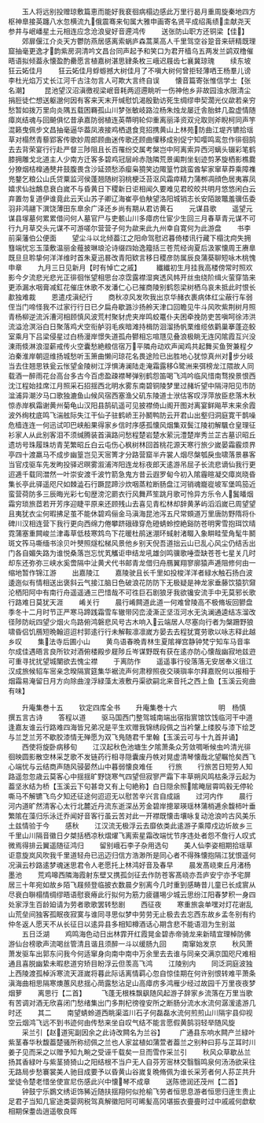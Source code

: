 <!-- { "loadSidebar": true } -->
　　玉人将远别投赠琼敷篇恵而能好我裵徊病榻边感此万里行曷月重周旋秦地四方枢神臯接英躔八水忽横流九俄震骞来旬属大雅申画寄名贤平成绍禹绩圭献尧天参井与岷嶓星土元相连应念沧浪叟好音遰鸿传
　　送张防山职方还铜梁【佳】
　　郊扉偃江介炎天方鬱防燕居感离索蜗庐森蒿莱高人千里驾空谷跫音来研精既理窟抽毫更逸才韵紫房洞清吟文昌台同声起予和笑口为君开樯乌五两发兰鹢双橹催晤语拟倾葢永懐盈酌罍愿言植嘉树湛思肄条枚三峨迟屐齿七襄冀琼瑰
　　续东坡狂云妬佳月
　　狂云妬佳月蜉蝣撼大树佳月了不嗔大树何曾拒轻薄哂王杨羣儿谤李杜光焰万丈长江河千古注勿言人可欺大言终自误
　　懐音篇寄张惟信学士【张名潮】
　　昆池望汉沼滇徼视梁岷音耗两迢遰眺听一伤神他乡非故园浊水限清尘捐脰徒伫想送躯邈何因有客来天末开缄慰饥渴殷勤访死生绸缪申契濶光仪歘若亲穷愁暂如拨万里向炎隅五载困羇孤山川梦张敏岐路泣杨朱烛龙屡迁舎胎蚌几盈虚情随瘴岚结魂与回飇俱忆昔承嘉防弱植连英蔕明轮仰重离丽泽资双兊取则斧睨柯同声竽混籁曳佩步文昌抽毫逼华葢凤液接鸡栖退食竞招携黄山上林苑防曲江堤齐镳拾瑶草对榻然青藜郢客传歌妙周郎顾曲迷传歌还顾曲懽移成别促宁知嘤鸣鸾忽作徘徊鹄去去背荣宴行行赴严督三陟阻且长百罹纷交属考槃岂中阿离索异西河螭头辍彩笔鹤膝拥雕戈北道主人少南方迁客多碧鸡冠层岭赤虺隣荒景阖荆坐刬迹剪茅旋栖影樵爨分獠烟桔橰通僰井鼓腹畏含沙延颈愁添瘿枭獍笑边陬篁竹跳蛮酋挈家窜草莽乘障襍兠鍪乞粮公山氏贷粟监河侯蓬翘随树羽桃梗泛苔沤风霜瘁精力蒲栁凋顔色居夷寡凤嬉求仙拙鷮息衰白嵗不与昏黄日下稷新日讵相闻久要难见君皎皎共明月悠悠闲白云弃置勿复道伊谁竟此云天山苏子卿辽海崔亭伯觖望洛阳城销志长安陌跛鼈羞骥伍委羽非鸿翮下潠饶薄田东臯余广泽还乡尚有期从君访黄石
　　元谋县歌
　　遥望元谋县塜墓何累累借问何人墓官尸与吏骸山川多瘴疠仕宦少生回三月春草青元谋不可行九月草交头元谋不可游嗟尔营营子何为歘来此九州幸自寛何为此游盘
　　书李前渠藩伯公便面
　　望尘斗以北倾葢江之阳命驾慰迟暮倚楼讯行藏下榻沈疴失拥篲端忧忘玉藻敷温丽金薤披琳琅沦诗缀四始逸籀括三苍荒经询夏后汲冢懐周王赓臯既旦旦聆挚何洋洋维时首朱夏迅晷改青阳欵言移日稷彦防属辰良蒲葵聊短咏木桃愧申章
　　九月三日见新月【时有悼亡之戚】
　　纎纎初生月挂我高楼傍常时照欢影今夕流悲光悲光正徘徊怅望相思台凉霑露襟湿爽透风帏开丝虫绕阶缉火萤穿箔来更添漏水咽膏减釭花催庄休歌不发潘仁心已摧商陵别鹤怨梁树栖乌哀未抵此时恨长歗独难裁
　　恩遣戍滇纪行
　　商秋凉风发吹我出京华赭衣裹病体红尘蔽行车弱侄当门啼怪我不过家行行日已夕扁舟歇潞沙扬舲天津口回瞻见牛斗风吹紫荆树月照青杨柳逆流泝漕河相顾慎风波荒村聚豺虎夹岸鸣蛟鼍仆夫困牵挽防吏苦嗔呵徐沛洪流溢沧溟浴白日聚落鸡犬空衔舻羽毛疾暗滩持楫防洄溜扬帆栗维缆依鹳巢搴蓬迩鲛室乘月下吕梁侵星过白杨漫岸憬失道孤舟鬰相忘喧豗见叠浪极眺无连冈隂霞互兴没涷雨倐淋浪湿薪戒传火空囊愁絶粮信宿万平隣舟动欢声闻鸡共起舞买鱼贺兼程夕泊秦淮岸朝逗维扬城愁听玉箫曲懒问琼花名畏途险已出胜地心犹惊真州对步分岐当去住翘思铁瓮云怅望金陵树江浮惧涛澜陆走淹霜露移鹭洲来弭榜龙江隈故人同载酒一醉雨花台高台多古今百虑盈疎襟琴弹别鹤怨笛喝飞鸿吟临风惜南骛揆景恨西沈江程始挂席江月照采石招揺西北明水雾东南碧铜陵梦里过赭圻望中隔浔阳见市防湓浦异潮汐马口歌独漉鱼山候风宿西塞渔父矶东陵道士洑估客叹浮萍放臣悲落木秋惊赤岸枫霜谢黄州菊龟山汉阳县鹄矶遥可见披襟倚山阁开图对离宴鲜飚苹末来余霞波外绚枕底鸣飞湍舷际失江干仙子驻鹤峤王孙鬭鸭防云开君山出壑归洞庭寛干鹊噪危樯连连一何迅试叩巴峡船果得家乡信时序感孤懐风烟集双鬓江陵初解颿仓皇理征衫家人从此别客泪不须缄腾装首滇路问愁程楚岩楚水萦沅澧楚岸秀兰芷古墓识昭丘遗坊号珠履珠坊青芜繁昭丘白云屯伤心枫树林回首桃花源天寒行旅少嵗晏霜霰烦界亭四十渡羸马不成步幽篁岂见天宻箐才分路营窟半卉裳人烟尽槃瓠戾虫啸落景暴客当官戍驱车先发昫投驿迟暝雾溆浦涔阳连龙标夜郎天逺游吊屈子长流悲谪仙我行更迢逓千载同澘然一叶崇安渡千波竹箭急鬼方昔云遐罗甸今初入隂霾暄凝交瘴岚晓昏集长亭此驿遥咫尺如棘澁石行蹶昆蹄沙炊咽蒸粒断肠盘江河销魂巃嵸坡军堡鸣笳近蛮营荷防多三辰晦光彩七旬歴滂沱罽衣行风舞芦笙跳月歌可怜异方乐令人鬒皤烟霜穷琐旅茝若开芳序迎睫平原来还顾残山去喜见青松林却辞黄茅屿滔滔嵗已周望望且夷犹衣尘何暇拂足茧不能休碧鸡俪金马滇海昆池泻五尺常頞道万里唐防野隋将仆碑川汉相连营下我行更向西绵力倦攀跻硪碌穿危磴蜻蛉控絶谿防苍明霁雪抱珥饮晴霓蒲塞重闗峻兰津毒草低枝寒鸩鸟下花暖杜鹃迷淜环蜮射渚畷入象畊畦莹角髦牛鬭斑文筰马嘶缅书涂贝叶僰照燧松梯风景他乡别天倪吾道拙云山已乱心风尘仍结舌出门各自媚失路为谁悦桑落岂忘忧芄觿讵申结龙吼雄剑鸣骥歌唾壶缺苍苍七星关几时却东还弥弥三峡水奚啻隔中沚黄犬代书邮青龙借归舟鴈翼翔寥廓猿声逓阻修何由一缩地暂作锦江游
　　出嘉陵江
　　嘉陵驶且长千里如投梭洋洋者緑水触石扬白波逶迤似有情相送出褒斜云气接江脑日色破浪花防防下无极疑是神龙家垂藤饮猿狖奫沦栖阳阿中有南行舟遥遥通三巴惜哉不可徃巨石剧狼牙我欲镵安流手中无莫邪长歌行路难日莫犹天涯
　　崤关行
　　晨行崤闗道此道一何难曾陵高不极脩坂回鬰盘季冬十二月时节正严寒马蹄践霜雪车辙带冈峦淩澌正坚沍河水无汍澜通逵结冻溜改径陟防岏四望少烟火鸟路俯鸿磐悲风号古木响入云端居人尽塞向行者为槃跚野狼啸昏侣饥鴈短晩翰迢迢村郭逺行行未解鞍凛凛嵗方晏去去程犹寛劳歌以咏志释此越乡叹
　　集法寺后圃小山
　　黄鸟语春晩青林生夏隂禅宫静钟梵宁知车马音率尔成佳遇晤言良所钦对酒俯楼殿步屣陟丘岑谋野既有获在逺亦防心懐哉幽寂地兹逰可重寻扰扰望城闉欲去愧尘襟
　　于离防作
　　遥遥事行役落落无安居奉义徂江汉成旅候轺车宻亲念暌隔賔筵集华裾流声何肃穆照夜交瑛璵率尔拜嘉贶何以报相于烟霜易淹留日月方向除曲湟浮緑藻太液敷丹渠欲嗣北来音托之西上鱼【玉溪云宛曲有味】










　　升庵集巻十五
　　钦定四库全书
　　升庵集巻十六　　　　　　明　杨慎　撰五言古诗
　　答程以道
　　驱马国西门整驾城南端出宿指賔馆饮饯临河干中道逢嘉友谁云行路难四海皆兄弟况是平生欢赠我锦绣段佩之当衿鞶上缕胶与漆下绘芝与兰芝兰芳不歇胶漆情无殚愿为双飞鳬随君千里翰【玉溪云可与十九首并诵】
　　西使将旋卧病移旬
　　江汉起秋色池塘生夕隂萧条众芳敛啁唽候虫吟清光徘徊映圆影散空林采芝歌不发链药行相寻隠囊废丹帙对晃虚清琴懐哉北望瞩怆矣西飞心端忧与云结商声随风骎晏然山中暮弱懐良难任
　　行旅
　　行旅苦日短劳人知路遥忽忽歳云莫客心中揺揺旷野饶寒气四望但寂寥严霜下丰草朔风鸣枯条浮云起为葢坚氷结为桥【玉溪云下句甚竒又有上句絶称】白日隠余照隂晻层霄鸣毂无停轮嘶马不解镳飞鸟夕知还征途何迢迢无以慰苦辛兴言自成謡
　　过河内作
　　晨行河内道旷然清客心太行北麓近丹流东逝深丛芳金碧岸摠翠瑛瑶林蒲梢逓余馥柿叶垂繁隂在藻归乐泳迁乔闻好音客行虽云苦对此一开襟既懐击壤咏复动沧浪吟古风美乐土兹情验于今
　　感秋
　　江汉流无极浮云去靡依类此逺游子乘障戍边圻故乡三千里山川隔音徽日夕桀括栖凉秋熠燿飞离索星霜改端忧节序违处者怨不詹行人叹式微焉得排云翼遥随征鸿归
　　留别峨石李子杂用选句
　　美人仙李姿相期拾瑶草讵意旋岚风吹我千里道轻舟已迅迈归信方浩渺所是同心者不得殊懐抱隔江犹恨遥何况滇云杪路逺梦魂迷思君令人老愿托上林鸿好音及春早
　　晨发髙峣柬丘月渚杨墨池
　　荒鸡嗥西隣海霞射东壁又携孤剑征去作防苍客髙峣亦吾庐安宁亦予宅屏居三十年宛如故乡陌飞屐频登临披衣数晨夕别离今几时重到感畴昔儿童已长成賔从尽衰白聨榻情绸缪晤语慰衰瘠此行拟何为筋力疲疆埸少城云思纷江阳春梦积一身四处家浮生百龄廹请为劳者歌歌罢转愁剧
　　西征夜
　　寒重旅衾单嘿对灯花谢乱山荒垒间独客孤眠夜寂寞与谁同寻思似梦中劳劳无止极去去忘西东故乡孟冬别有约仲冬返人愿天不从长征日以逺异县多相知樽酒话心期含悲不能语泪为生别滋
　　五日泛湖
　　鸡鸣海色动日出林霏开红霞晃金碧赤帝骑龙来新晴宜理棹防佛游仙台榜歌声流喝丝管清且谐且须醉一斗以缓肠九回
　　南窜始发京
　　秋风萧萧发驱车出郭东问我今何适窜身向南中南中万余里去去谁与同亲交满京国咫尺难相通且喜脱幽絷未暇悲道穷矫目盼浮云但羡高飞鸿
　　江陵别内
　　同泛洞庭波独上西陵渡孤棹泝寒流天涯嵗将暮此际话离情羁心忽自惊佳期在何许别恨转难平萧条滇海曲相思隔寒燠蕙风悲揺心菵露愁沾足山高瘴疠多鸿雁少经过故园千万里夜夜梦烟萝
　　离思行【二首】
　　飞蓬无根株飘飖随风起游子辞家乡流落在万里当歌有苦调对酒无欣喜闭门愁绪集出门多荆杞徬徨安所之断肠分流水水流何潺湲逺游几时还
　　其二
　　南望蜻蛉道西眺渠滥川石子何磊磊水流何煎煎山川隔宇县仰视空云烟鸿飞远不到书迹何由传愁来坐自叹气结不能言愿假黄鹄羽轻举随风旋
　　采兰引【赵道宪副因余之此诗改闗名为兰谷】
　　广通县东响水闗产兰緑叶紫茎春华秋馥葢楚骚所称纫佩之兰也人家盆植如蒲萱者葢兰之别种曰荪与芷耳时川姜子见而采之以赠予知九畹之受诬千载矣一旦而雪作采兰引
　　秋风众草歇丛兰扬其香緑叶与紫茎猗猗山之阳结根不当户无人自芬芳宻林交翳翳鸣泉何汤汤欲采往无路局步愁褰裳美人驰目成要予以昏黄山谷嵗复晩脩佩为谁长采芳者何人荪芷共升堂徒令楚老惜坐使宣尼伤感此兴中懐琴不成章
　　送陈徳润还茂州【二首】
　　钟鼓宁乐鷃文绣讵饰豨近随扶揺翔何似抢榆飞劳者恒思息游者恒思归逹生贵止足君子当知几宦途类婴网税驾真解徽阳阿可晞髪高冈堪振衣亹亹时过中戚戚何歔欷相期保耋齿逍遥敬良晖
